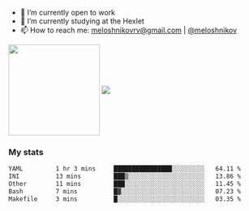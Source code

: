 <!-- ## Hi there, I'm Roman Meloshnikov 👋 -->

<!-- !
[image](https://www.codewars.com/users/meloshnikov/badges/small?theme=light)<br> -->

<!--
Here are some ideas to get you started:

- 🧰 I’m currently open to work
- 👯 I’m looking to collaborate on ...
- 🤔 I’m looking for help with ...
- 💬 Ask me about ...
- 📫 How to reach me: meloshnikov
- 😄 Pronouns: ...
- ⚡ Fun fact: ...
-->

- 🧰 I’m currently open to work
- 🌱 I’m currently studying at the Hexlet
- 📫 How to reach me: meloshnikovrv@gmail.com | [@meloshnikov](https://telegram.me/meloshnikov)

<span>
<a>
<img align="center" height="180em" src="https://github-readme-stats.vercel.app/api?username=meloshnikov&show_icons=true&hide_border=true&&count_private=true&include_all_commits=true" />
</a>
<a>
<img align="center" src="https://github-readme-stats.vercel.app/api/top-langs/?username=meloshnikov&layout=compact&hide_border=true" />
</a>
</span>


### My stats
<!--START_SECTION:waka-->

```txt
YAML         1 hr 3 mins     ████████████████░░░░░░░░░   64.11 %
INI          13 mins         ███▒░░░░░░░░░░░░░░░░░░░░░   13.86 %
Other        11 mins         ███░░░░░░░░░░░░░░░░░░░░░░   11.45 %
Bash         7 mins          █▓░░░░░░░░░░░░░░░░░░░░░░░   07.23 %
Makefile     3 mins          █░░░░░░░░░░░░░░░░░░░░░░░░   03.35 %
```

<!--END_SECTION:waka-->

